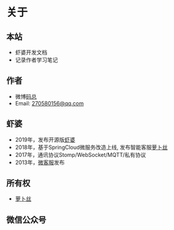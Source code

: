 # 关于

## 本站

- 虾婆开发文档
- 记录作者学习笔记

## 作者

<!-- 
- 宁金鹏, 中科院研究生院硕士
- 曾就职于爱立信、创新工场等, 目前创业中...
- 全栈程序员, 目前主要致力于架构设计 
-->

- 微博[码总](https://www.weibo.com/ningjipeng)
- Email: <270580156@qq.com>

<!-- ## 联系我 -->

<!-- - 请备注：虾婆 -->

<!-- <img :src="$withBase('/image/wechat.jpeg')" style="width:250px;"/> -->

## 虾婆

- 2019年，发布开源版[虾婆](http://www.xiaper.io)
- 2018年，基于SpringCloud微服务改造上线, 发布智能客服[萝卜丝](https://www.bytedesk.com)
- 2017年，通讯协议Stomp/WebSocket/MQTT/私有协议
- 2013年，[微客服](http://www.weikefu.net)发布

## 所有权

- [萝卜丝](https://www.bytedesk.com)

## 微信公众号

<img :src="$withBase('/image/qrcode_xiaperio_430.jpg')" style="width:250px;"/>
